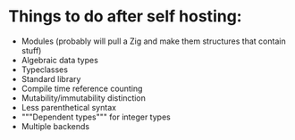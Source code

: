  # Things to do after self hosting:
 - Modules (probably will pull a Zig and make them structures that contain stuff)
 - Algebraic data types
 - Typeclasses
 - Standard library
 - Compile time reference counting
 - Mutability/immutability distinction
 - Less parenthetical syntax
 - """Dependent types""" for integer types
 - Multiple backends
